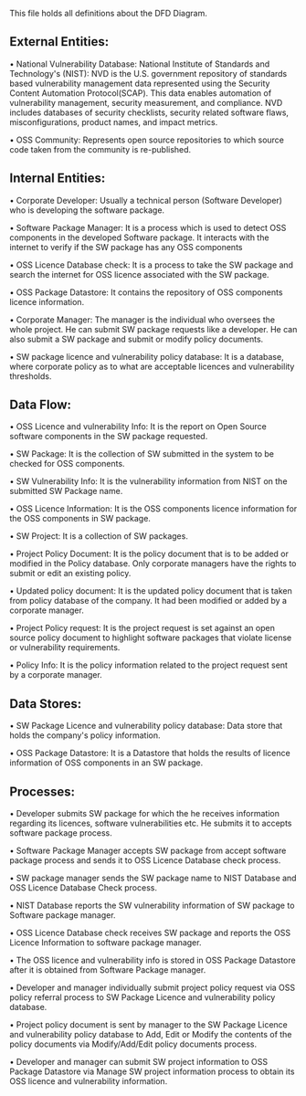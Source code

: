 This file holds all definitions about the DFD Diagram.

## External Entities:

• National Vulnerability Database: National Institute of Standards and Technology's (NIST): NVD is the U.S. government repository of standards based vulnerability management data represented using the Security Content Automation Protocol(SCAP). This data enables automation of vulnerability management, security measurement, and compliance. NVD includes databases of security checklists, security related software flaws, misconfigurations, product names, and impact metrics.

• OSS Community: Represents open source repositories to which source code taken from the community is re-published.

## Internal Entities:

•	Corporate Developer: Usually a technical person (Software Developer) who is developing the software package.

•	Software Package Manager:  It is a process which is used to detect OSS components in the developed Software package. It interacts with the internet to verify if the SW package has any OSS components

•	OSS Licence Database check: It is a process to take the SW package and search the internet for OSS licence associated with the SW package.

•	OSS Package Datastore: It contains the repository of OSS components licence information.

•	Corporate Manager: The manager is the individual who oversees the whole project. He can submit SW package requests like a developer. He can also submit a SW package and submit or modify policy documents.

•	SW package licence and vulnerability policy database: It is a database, where corporate policy as to what are acceptable licences and vulnerability thresholds.

## Data Flow:

•	OSS Licence and vulnerability Info: It is the report on Open Source software components in the SW package requested.

•	SW Package: It is the collection of SW submitted in the system to be checked for OSS components.

•	SW Vulnerability Info: It is the vulnerability information from NIST on the submitted SW Package name.

•	OSS Licence Information:  It is the OSS components licence information for the OSS components in SW package.

•	SW Project: It is a collection of SW packages.

•	Project Policy Document: It is the policy document that is to be added or modified in the Policy database. Only corporate managers have the rights to submit or edit an existing policy. 

•	Updated policy document: It is the updated policy document that is taken from policy database of the company. It had been modified or added by a corporate manager. 

•	Project Policy request: It is the project request is set against an open source policy document to highlight software packages that violate license or vulnerability requirements.

•	Policy Info: It is the policy information related to the project request sent by a corporate manager.

## Data Stores:

•	SW Package Licence and vulnerability policy database: Data store that holds the company's policy information.

•	OSS Package Datastore: It is a Datastore that holds the results of licence information of OSS components in an SW package. 

## Processes:

•	Developer submits SW package for which the he receives information regarding its licences, software vulnerabilities etc. He submits it to accepts software package process.

•	Software Package Manager accepts SW package from accept software package process and sends it to OSS Licence Database check process.

•	SW package manager sends the SW package name to NIST Database and OSS Licence Database Check process.

•	NIST Database reports the SW vulnerability information of SW package to Software package manager.

•	OSS Licence Database check receives SW package and reports the OSS Licence Information to software package manager.

•	The OSS licence and vulnerability info is stored in OSS Package Datastore after it is obtained from Software Package manager. 

•	Developer and manager individually submit project policy request via OSS policy referral process to SW Package Licence and vulnerability policy database.

•	Project policy document is sent by manager to the SW Package Licence and vulnerability policy database to Add, Edit or Modify the contents of the policy documents via Modify/Add/Edit policy documents process.

•	Developer and manager can submit SW project information to OSS Package Datastore via Manage SW project information process to obtain its OSS licence and vulnerability information.


	 




